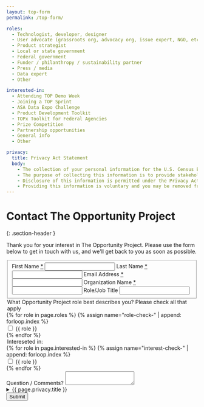 ```yaml
---
layout: top-form
permalink: /top-form/

roles:
  - Technologist, developer, designer
  - User advocate (grassroots org, advocacy org, issue expert, NGO, etc.)
  - Product strategist
  - Local or state government
  - Federal government
  - Funder / philanthropy / sustainability partner
  - Press / media
  - Data expert
  - Other

interested-in:
  - Attending TOP Demo Week
  - Joining a TOP Sprint
  - ASA Data Expo Challenge
  - Product Development Toolkit
  - TOPx Toolkit for Federal Agencies
  - Prize Competition
  - Partnership opportunities
  - General info
  - Other

privacy: 
  title: Privacy Act Statement
  body:
    - The collection of your personal information for the U.S. Census Bureau The Opportunity Project  (TOP) website is authorized under 5 U.S.C. 301 and 44 U.S.C. Section 3101.
    - The purpose of collecting this information is to provide stakeholders with email updates, resources, U.S. Census Bureau information and to establish an avenue for collaboration between the U.S. Census Bureau and interested stakeholder organizations and/or partners. Personally identifiable information such as name, organization name, job title, email address, and zip code may be collected.
    - Disclosure of this information is permitted under the Privacy Act of 1974 (5 U.S.C. Section 552a) to be shared among Census Bureau staff for work-related purposes.  Disclosure of this information is also subject to all of the published routine uses as identified in the Privacy Act System of Records Notice COMMERCE/DEPT-19, Department Mailing Lists and COMMERCE/DEPT- 23, Information Collected Electronically in Connection with Department of Commerce Activities, Events, and Programs.
    - Providing this information is voluntary and you may be removed from the TOP email sign-up at any time.  Failure to provide this information may affect the U.S. Census Bureau’s ability to disseminate information to stakeholder organizations including information about TOP, the 2020 Census, information about other programs and surveys, data products and data tools, and other resources.'
---
```


# Contact The Opportunity Project
{: .section-header }

Thank you for your interest in The Opportunity Project. Please use the form below to get in touch with us, and we'll get back to you as soon as possible.

<form class="">
  <fieldset class="usa-fieldset">
    <label class="usa-label" for="first_name">
      First Name <abbr title="required" class="usa-hint usa-hint--required">*</abbr>
    </label>
    <input class="usa-input usa-input--xl" type="text" id="first_name" name="first_name" required aria-required="true">

  <label class="usa-label" for="last_name">
    Last Name <abbr title="required" class="usa-hint usa-hint--required">*</abbr>
  </label>
  <input class="usa-input usa-input--xl" type="text" id="last_name" name="last_name" required aria-required="true">

  <label class="usa-label" for="email">
      Email Address <abbr title="required" class="usa-hint usa-hint--required">*</abbr>
  </label>
  <input class="usa-input usa-input--xl" type="text" id="email" name="email" required aria-required="true">

  <label class="usa-label" for="organization">
      Organization Name <abbr title="required" class="usa-hint usa-hint--required">*</abbr>
  </label>
  <input class="usa-input usa-input--xl" type="text" id="organization" name="organization" required aria-required="true">

  <label class="usa-label" for="organization">
      Role/Job Title
  </label>
  <input class="usa-input usa-input--xl" type="text" id="organization" name="organization">
  </fieldset>

  <div class="top-checkbox-container">
    <div class="top-checkbox-row">
    <div class="top-checkbox-column">
        <legend>
          What Opportunity Project role best describes you? Please check all that apply
        </legend>
        {% for role in page.roles %}
          {% assign name="role-check-" | append: forloop.index %}
          <div class="usa-checkbox">
            <input class="usa-checkbox__input" id="{{ name }}" type="checkbox" name="{{ name }}" value="{{ role }}" {% if forloop.index0 == 0 %}checked{% endif %}>
            <label class="usa-checkbox__label" for="{{ name }}">{{ role }}</label>
          </div>
        {% endfor %}
    </div>

  <div class="top-checkbox-column">
      <legend>Intereseted in:</legend>
      {% for role in page.interested-in %}
        {% assign name="interest-check-" | append: forloop.index %}
        <div class="usa-checkbox">
          <input class="usa-checkbox__input" id="{{ name }}" type="checkbox" name="{{ name }}" value="{{ role }}" {% if forloop.index0 == 0 %}checked{% endif %}>
          <label class="usa-checkbox__label" for="{{ name }}">{{ role }}</label>
        </div>
      {% endfor %}
  </div>

  </div>
  </div>

  <div class="margin-y-3">
    <label class="usa-label" for="input-type-textarea">Question / Comments?</label>
    <textarea class="usa-textarea" id="input-type-textarea" name="input-type-textarea"></textarea>
  </div>

  <details class="margin-y-3">
    <summary>{{ page.privacy.title }}</summary>
    {% for p in page.privacy.body %}
      {{ p | markdownify }}
    {% endfor %}
  </details>
  
  <input class="usa-button" type="submit" value="Submit">
</form>
